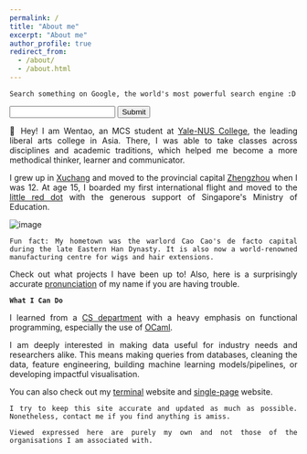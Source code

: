```yaml
---
permalink: /
title: "About me"
excerpt: "About me"
author_profile: true
redirect_from: 
  - /about/
  - /about.html
---
```


```Search something on Google, the world's most powerful search engine :D```

<form method="GET" action="https://www.google.com/search">
    <input name="q" type="text">
    <input type="submit">
</form>

<style>body {text-align: justify}</style>


👋 Hey! I am Wentao, an MCS student at [Yale-NUS College](https://www.yale-nus.edu.sg/), the leading liberal arts college in Asia. There, I was able to take classes across disciplines and academic traditions, which helped me become a more methodical thinker, learner and communicator.

I grew up in [Xuchang](https://en.wikipedia.org/wiki/Xuchang) and moved to the provincial capital [Zhengzhou](https://en.wikipedia.org/wiki/Zhengzhou) when I was 12. At age 15, I boarded my first international flight and moved to the [little red dot](https://en.wikipedia.org/wiki/Little_red_dot) with the generous support of Singapore's Ministry of Education. 

![image](https://user-images.githubusercontent.com/95064358/177197685-5e4efc39-7f53-475a-892a-116de039b8f8.png)

```Fun fact: My hometown was the warlord Cao Cao's de facto capital during the late Eastern Han Dynasty. It is also now a world-renowned manufacturing centre for wigs and hair extensions.```

Check out what projects I have been up to! Also, here is a surprisingly accurate [pronunciation](https://www.howtopronounce.com/wentao) of my name if you are having trouble. 

**```What I Can Do```**

I learned from a [CS department](https://en.wikipedia.org/wiki/Olivier_Danvy) with a heavy emphasis on functional programming, especially the use of [OCaml](https://ocaml.org/).

I am deeply interested in making data useful for industry needs and researchers alike. This means making queries from databases, cleaning the data, feature engineering, building machine learning models/pipelines, or developing impactful visualisation.


You can also check out my [terminal](https://live-term-taoo0316.vercel.app/) website and [single-page](https://zola-hallo-taoo0316.vercel.app/) website.

<script type="text/javascript" id="clustrmaps" src="//clustrmaps.com/map_v2.js?d=BFXFcN61Uys-0YXGJKGl8547HbTR1J4FroLBH-q6mso&cl=ffffff&w=a"></script>


```I try to keep this site accurate and updated as much as possible. Nonetheless, contact me if you find anything is amiss.```

```Viewed expressed here are purely my own and not those of the organisations I am associated with.```

